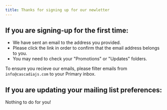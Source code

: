 ```yaml
---
title: Thanks for signing up for our newletter
---
```


## If you are signing-up for the first time:

- We have sent an email to the address you provided.
- Please click the link in order to confirm that the email address belongs to you.
- You may need to check your "Promotions" or "Updates" folders.

To ensure you recieve our emails, please filter emails from `info@cascadiajs.com` to your Primary inbox.

## If you are updating your mailing list preferences:

Nothing to do for you!
